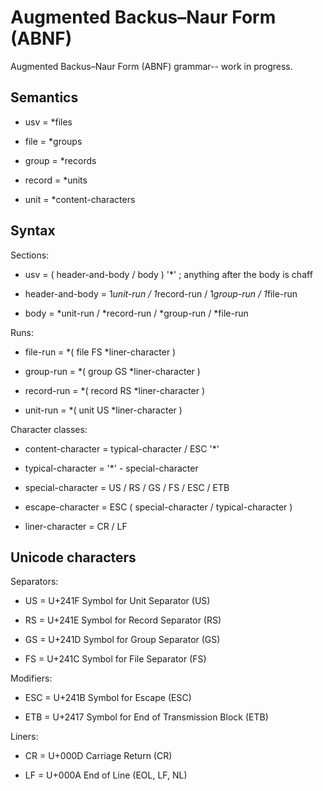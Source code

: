 # Augmented Backus–Naur Form (ABNF)

Augmented Backus–Naur Form (ABNF) grammar-- work in progress.


## Semantics

* usv = *files

* file = *groups

* group = *records

* record = *units

* unit = *content-characters


## Syntax

Sections:

* usv = ( header-and-body / body ) '*' ; anything after the body is chaff

* header-and-body = 1*unit-run / 1*record-run / 1*group-run / 1*file-run

* body = *unit-run / *record-run / *group-run / *file-run

Runs:

* file-run = *( file FS *liner-character )

* group-run = *( group GS *liner-character )

* record-run = *( record RS *liner-character )

* unit-run = *( unit US *liner-character )

Character classes:

* content-character = typical-character / ESC '*'

* typical-character = '*' - special-character

* special-character = US / RS / GS / FS / ESC / ETB

* escape-character = ESC ( special-character / typical-character )

* liner-character = CR / LF


## Unicode characters

Separators:

* US = U+241F Symbol for Unit Separator (US)

* RS = U+241E Symbol for Record Separator (RS)

* GS = U+241D Symbol for Group Separator (GS)

* FS = U+241C Symbol for File Separator (FS)

Modifiers:

* ESC = U+241B Symbol for Escape (ESC)

* ETB = U+2417 Symbol for End of Transmission Block (ETB)

Liners:

* CR = U+000D Carriage Return (CR)

* LF = U+000A End of Line (EOL, LF, NL)
